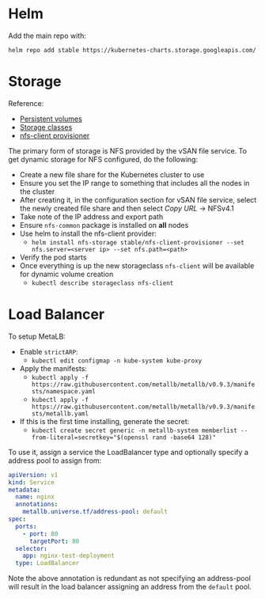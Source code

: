 # Helm

Add the main repo with:

`helm repo add stable https://kubernetes-charts.storage.googleapis.com/`

# Storage

Reference:
* [Persistent volumes](https://kubernetes.io/docs/concepts/storage/persistent-volumes/)
* [Storage classes](https://kubernetes.io/docs/concepts/storage/storage-classes/)
* [nfs-client provisioner](https://github.com/kubernetes-incubator/external-storage/tree/master/nfs-client)

The primary form of storage is NFS provided by the vSAN file service. To get dynamic storage for NFS configured, do
the following:

* Create a new file share for the Kubernetes cluster to use
* Ensure you set the IP range to something that includes all the nodes in the cluster
* After creating it, in the configuration section for vSAN file service, select the newly created file share and then
select *Copy URL* -> NFSv4.1
* Take note of the IP address and export path
* Ensure `nfs-common` package is installed on **all** nodes
* Use helm to install the nfs-client provider: 
  * `helm install nfs-storage stable/nfs-client-provisioner --set nfs.server=<server ip> --set nfs.path=<path>`
* Verify the pod starts
* Once everything is up the new storageclass `nfs-client` will be available for dynamic volume creation
  * `kubectl describe storageclass nfs-client`
  
# Load Balancer

To setup MetaLB:

* Enable `strictARP`:
  * `kubectl edit configmap -n kube-system kube-proxy`
* Apply the manifests:
  * `kubectl apply -f https://raw.githubusercontent.com/metallb/metallb/v0.9.3/manifests/namespace.yaml`
  * `kubectl apply -f https://raw.githubusercontent.com/metallb/metallb/v0.9.3/manifests/metallb.yaml`
* If this is the first time installing, generate the secret:
  * `kubectl create secret generic -n metallb-system memberlist --from-literal=secretkey="$(openssl rand -base64 128)"`

To use it, assign a service the LoadBalancer type and optionally specify a address pool to assign from:
```yaml
apiVersion: v1
kind: Service
metadata:
  name: nginx
  annotations:
    metallb.universe.tf/address-pool: default
spec:
  ports:
    - port: 80
      targetPort: 80
  selector:
    app: nginx-test-deployment
  type: LoadBalancer
```

Note the above annotation is redundant as not specifying an address-pool will result in the load balancer assigning an
address from the `default` pool.